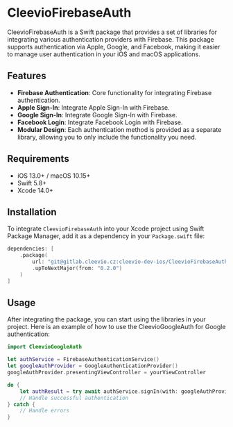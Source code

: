 # CleevioFirebaseAuth

CleevioFirebaseAuth is a Swift package that provides a set of libraries for integrating various authentication providers with Firebase. This package supports authentication via Apple, Google, and Facebook, making it easier to manage user authentication in your iOS and macOS applications.

## Features

- **Firebase Authentication**: Core functionality for integrating Firebase authentication.
- **Apple Sign-In**: Integrate Apple Sign-In with Firebase.
- **Google Sign-In**: Integrate Google Sign-In with Firebase.
- **Facebook Login**: Integrate Facebook Login with Firebase.
- **Modular Design**: Each authentication method is provided as a separate library, allowing you to only include the functionality you need.

## Requirements

- iOS 13.0+ / macOS 10.15+
- Swift 5.8+
- Xcode 14.0+

## Installation

To integrate `CleevioFirebaseAuth` into your Xcode project using Swift Package Manager, add it as a dependency in your `Package.swift` file:

```swift
dependencies: [
    .package(
        url: "git@gitlab.cleevio.cz:cleevio-dev-ios/CleevioFirebaseAuth.git", 
        .upToNextMajor(from: "0.2.0")
    )
]
```

## Usage

After integrating the package, you can start using the libraries in your project. Here is an example of how to use the CleevioGoogleAuth for Google authentication:

```swift
import CleevioGoogleAuth

let authService = FirebaseAuthenticationService()
let googleAuthProvider = GoogleAuthenticationProvider()
googleAuthProvider.presentingViewController = yourViewController

do {
    let authResult = try await authService.signIn(with: googleAuthProvider)
    // Handle successful authentication
} catch {
    // Handle errors
}
```
